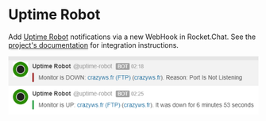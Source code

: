 # Uptime Robot

Add [Uptime Robot](https://uptimerobot.com) notifications via a new WebHook in Rocket.Chat. See the [project's documentation](https://github.com/crazy-max/rocketchat-uptimerobot) for integration instructions.

![Uptime Robot Integration](<../../../.gitbook/assets/UptimeRobot (1).png>)
